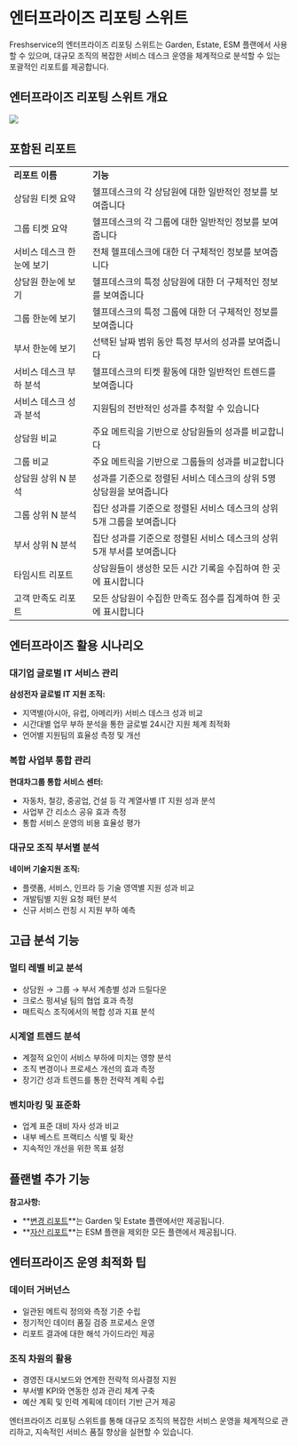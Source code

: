 # 엔터프라이즈 리포팅 스위트

Freshservice의 엔터프라이즈 리포팅 스위트는 Garden, Estate, ESM 플랜에서 사용할 수 있으며, 대규모 조직의 복잡한 서비스 데스크 운영을 체계적으로 분석할 수 있는 포괄적인 리포트를 제공합니다.

## 엔터프라이즈 리포팅 스위트 개요

<p><img src="https://s3.amazonaws.com/cdn.freshdesk.com/data/helpdesk/attachments/production/29695741/original/blob1475583938918.png?1475583939" class="inline-image fr-dii fr-draggable" data-id="29695741"></p>

## 포함된 리포트

<table>
<tbody>
<tr>
<td><b>리포트 이름</b></td>
<td><b>기능</b></td>
</tr>
<tr>
<td>상담원 티켓 요약</td>
<td>헬프데스크의 각 상담원에 대한 일반적인 정보를 보여줍니다</td>
</tr>
<tr>
<td>그룹 티켓 요약</td>
<td>헬프데스크의 각 그룹에 대한 일반적인 정보를 보여줍니다</td>
</tr>
<tr>
<td>서비스 데스크 한눈에 보기</td>
<td>전체 헬프데스크에 대한 더 구체적인 정보를 보여줍니다</td>
</tr>
<tr>
<td>상담원 한눈에 보기</td>
<td>헬프데스크의 특정 상담원에 대한 더 구체적인 정보를 보여줍니다</td>
</tr>
<tr>
<td>그룹 한눈에 보기</td>
<td>헬프데스크의 특정 그룹에 대한 더 구체적인 정보를 보여줍니다</td>
</tr>
<tr>
<td>부서 한눈에 보기</td>
<td>선택된 날짜 범위 동안 특정 부서의 성과를 보여줍니다</td>
</tr>
<tr>
<td>서비스 데스크 부하 분석</td>
<td>헬프데스크의 티켓 활동에 대한 일반적인 트렌드를 보여줍니다</td>
</tr>
<tr>
<td>서비스 데스크 성과 분석</td>
<td>지원팀의 전반적인 성과를 추적할 수 있습니다</td>
</tr>
<tr>
<td>상담원 비교</td>
<td>주요 메트릭을 기반으로 상담원들의 성과를 비교합니다</td>
</tr>
<tr>
<td>그룹 비교</td>
<td>주요 메트릭을 기반으로 그룹들의 성과를 비교합니다</td>
</tr>
<tr>
<td>상담원 상위 N 분석</td>
<td>성과를 기준으로 정렬된 서비스 데스크의 상위 5명 상담원을 보여줍니다</td>
</tr>
<tr>
<td>그룹 상위 N 분석</td>
<td>집단 성과를 기준으로 정렬된 서비스 데스크의 상위 5개 그룹을 보여줍니다</td>
</tr>
<tr>
<td>부서 상위 N 분석</td>
<td>집단 성과를 기준으로 정렬된 서비스 데스크의 상위 5개 부서를 보여줍니다</td>
</tr>
<tr>
<td>타임시트 리포트</td>
<td>상담원들이 생성한 모든 시간 기록을 수집하여 한 곳에 표시합니다</td>
</tr>
<tr>
<td>고객 만족도 리포트</td>
<td>모든 상담원이 수집한 만족도 점수를 집계하여 한 곳에 표시합니다</td>
</tr>
</tbody>
</table>

## 엔터프라이즈 활용 시나리오

### 대기업 글로벌 IT 서비스 관리
**삼성전자 글로벌 IT 지원 조직:**
- 지역별(아시아, 유럽, 아메리카) 서비스 데스크 성과 비교
- 시간대별 업무 부하 분석을 통한 글로벌 24시간 지원 체계 최적화
- 언어별 지원팀의 효율성 측정 및 개선

### 복합 사업부 통합 관리
**현대차그룹 통합 서비스 센터:**
- 자동차, 철강, 중공업, 건설 등 각 계열사별 IT 지원 성과 분석
- 사업부 간 리소스 공유 효과 측정
- 통합 서비스 운영의 비용 효율성 평가

### 대규모 조직 부서별 분석
**네이버 기술지원 조직:**
- 플랫폼, 서비스, 인프라 등 기술 영역별 지원 성과 비교
- 개발팀별 지원 요청 패턴 분석
- 신규 서비스 런칭 시 지원 부하 예측

## 고급 분석 기능

### 멀티 레벨 비교 분석
- 상담원 → 그룹 → 부서 계층별 성과 드릴다운
- 크로스 펑셔널 팀의 협업 효과 측정
- 매트릭스 조직에서의 복합 성과 지표 분석

### 시계열 트렌드 분석
- 계절적 요인이 서비스 부하에 미치는 영향 분석
- 조직 변경이나 프로세스 개선의 효과 측정
- 장기간 성과 트렌드를 통한 전략적 계획 수립

### 벤치마킹 및 표준화
- 업계 표준 대비 자사 성과 비교
- 내부 베스트 프랙티스 식별 및 확산
- 지속적인 개선을 위한 목표 설정

## 플랜별 추가 기능

**참고사항:**

- **[변경 리포트](https://support.freshservice.com/solution/articles/222307)**는 Garden 및 Estate 플랜에서만 제공됩니다.
- **[자산 리포트](https://support.freshservice.com/solution/articles/222304)**는 ESM 플랜을 제외한 모든 플랜에서 제공됩니다.

## 엔터프라이즈 운영 최적화 팁

### 데이터 거버넌스
- 일관된 메트릭 정의와 측정 기준 수립
- 정기적인 데이터 품질 검증 프로세스 운영
- 리포트 결과에 대한 해석 가이드라인 제공

### 조직 차원의 활용
- 경영진 대시보드와 연계한 전략적 의사결정 지원
- 부서별 KPI와 연동한 성과 관리 체계 구축
- 예산 계획 및 인력 계획에 데이터 기반 근거 제공

엔터프라이즈 리포팅 스위트를 통해 대규모 조직의 복잡한 서비스 운영을 체계적으로 관리하고, 지속적인 서비스 품질 향상을 실현할 수 있습니다.